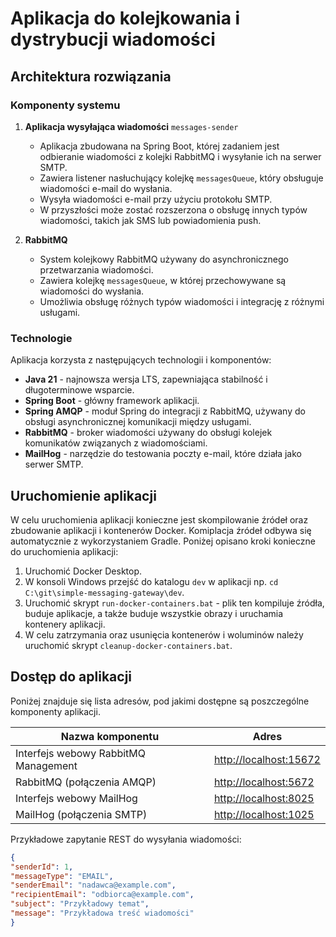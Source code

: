 # Aplikacja do kolejkowania i dystrybucji wiadomości

## Architektura rozwiązania

### Komponenty systemu

1. **Aplikacja wysyłająca wiadomości** `messages-sender`
    - Aplikacja zbudowana na Spring Boot, której zadaniem jest odbieranie wiadomości z kolejki RabbitMQ i wysyłanie ich na serwer SMTP.
    - Zawiera listener nasłuchujący kolejkę `messagesQueue`, który obsługuje wiadomości e-mail do wysłania.
    - Wysyła wiadomości e-mail przy użyciu protokołu SMTP.
    - W przyszłości może zostać rozszerzona o obsługę innych typów wiadomości, takich jak SMS lub powiadomienia push.

2. **RabbitMQ**
    - System kolejkowy RabbitMQ używany do asynchronicznego przetwarzania wiadomości.
    - Zawiera kolejkę `messagesQueue`, w której przechowywane są wiadomości do wysłania.
    - Umożliwia obsługę różnych typów wiadomości i integrację z różnymi usługami.

### Technologie

Aplikacja korzysta z następujących technologii i komponentów:

- **Java 21** - najnowsza wersja LTS, zapewniająca stabilność i długoterminowe wsparcie.
- **Spring Boot** - główny framework aplikacji.
- **Spring AMQP** - moduł Spring do integracji z RabbitMQ, używany do obsługi asynchronicznej komunikacji między usługami.
- **RabbitMQ** - broker wiadomości używany do obsługi kolejek komunikatów związanych z wiadomościami.
- **MailHog** - narzędzie do testowania poczty e-mail, które działa jako serwer SMTP.

## Uruchomienie aplikacji

W celu uruchomienia aplikacji konieczne jest skompilowanie źródeł oraz zbudowanie aplikacji i kontenerów Docker.
Komiplacja źródeł odbywa się automatycznie z wykorzystaniem Gradle. Poniżej opisano kroki konieczne do uruchomienia aplikacji:

1. Uruchomić Docker Desktop.
2. W konsoli Windows przejść do katalogu `dev` w aplikacji np. `cd C:\git\simple-messaging-gateway\dev`.
3. Uruchomić skrypt `run-docker-containers.bat` - plik ten kompiluje źródła, buduje aplikacje, a także buduje wszystkie obrazy i uruchamia kontenery aplikacji.
4. W celu zatrzymania oraz usunięcia kontenerów i woluminów należy uruchomić skrypt `cleanup-docker-containers.bat`.

## Dostęp do aplikacji

Poniżej znajduje się lista adresów, pod jakimi dostępne są poszczególne komponenty aplikacji.

| Nazwa komponentu                     | Adres                                             |
|--------------------------------------|---------------------------------------------------|
| Interfejs webowy RabbitMQ Management | [http://localhost:15672](http://localhost:15672)  |
| RabbitMQ (połączenia AMQP)           | [http://localhost:5672](http://localhost:5672)    |
| Interfejs webowy MailHog             | [http://localhost:8025](http://localhost:8025)    |
| MailHog (połączenia SMTP)            | [http://localhost:1025](http://localhost:1025)    |

Przykładowe zapytanie REST do wysyłania wiadomości:

```json
{
"senderId": 1,
"messageType": "EMAIL",
"senderEmail": "nadawca@example.com",
"recipientEmail": "odbiorca@example.com",
"subject": "Przykładowy temat",
"message": "Przykładowa treść wiadomości"
}
```
